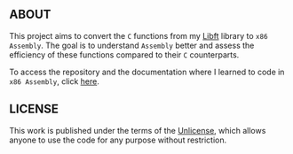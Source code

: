 ## ABOUT

This project aims to convert the `C` functions from my [Libft](https://github.com/jotavare/libft) library to `x86 Assembly`. The goal is to understand `Assembly` better and assess the efficiency of these functions compared to their `C` counterparts.

To access the repository and the documentation where I learned to code in `x86 Assembly`, click [here](https://github.com/jotavare/x86-assembly-nasm).

## LICENSE

This work is published under the terms of the [Unlicense](https://github.com/jotavare/x86-assembly-nasm/blob/main/LICENSE), which allows anyone to use the code for any purpose without restriction.

